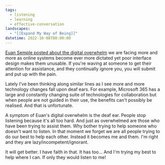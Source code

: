 ```yaml
---
tags:
  - listening
  - learning
  - effective-conversation
landscapes:
  - "[[Expand My Way of Being]]"
datetime: 2022-10-08T00:00:00
---
```

[Euan Semple posted about the digital overwhelm](https://euansemple.blog/2022/10/07/digital-overwhelm/) we are facing more and more as online systems become ever more dictated yet poor interface design makes them unusable. If you're waving at someone to get their attention for assistance, and they continually ignore you, you will submit and put up with the pain.

Lately I've been thinking along similar lines as I see more and more technology changes fall upon deaf ears. For example, Microsoft 365 has a large and constantly changing suite of technologies for collaboration but when people are not guided in their use, the benefits can't possibly be realised. And that is unfortunate.

A symptom of Euan's digital overwhelm is the deaf ear. People stop listening because it's all too hard. And just as overwhelmed are those who have been trying to assist them. Why bother trying to help someone who doesn't want to listen. In that moment we forget we are all people trying to do our best to help each other. Instead it becomes me and them. I'm right and they are lazy/incompetent/ignorant.

It will get better. I have faith in that. It has too... And I'm trying my best to help where I can. If only they would listen to me!